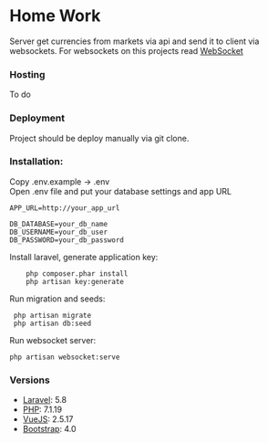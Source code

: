 # Home Work

Server get currencies from markets via api and send it to client via
websockets. For websockets on this projects read  <a href="https://docs.beyondco.de/laravel-websockets/">WebSocket</a>

### Hosting

To do


### Deployment
Project should be deploy manually via git clone. <br>

### Installation:
Copy .env.example -> .env<br>
Open .env file and put your database settings and app URL<br> 

````
APP_URL=http://your_app_url

DB_DATABASE=your_db_name
DB_USERNAME=your_db_user
DB_PASSWORD=your_db_password
````
  
Install laravel, generate application key:
````
    php composer.phar install
    php artisan key:generate
````

Run migration and seeds:
````
 php artisan migrate
 php artisan db:seed
````

Run websocket server:
````
php artisan websocket:serve
````


### Versions

* <a href="https://laravel.com/">Laravel</a>: 5.8
* <a href="http://www.php.net/">PHP<a>: 7.1.19
* <a href="https://vuejs.org/">VueJS</a>: 2.5.17
* <a href="https://getbootstrap.com/">Bootstrap</a>: 4.0


    

